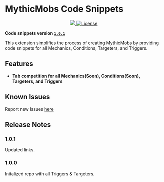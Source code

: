 # MythicMobs Code Snippets
<p align="center">
    <a href="https://marketplace.visualstudio.com/items?itemName=Monzter.mythicmobs-code-snippets">
        <img src="https://img.shields.io/visual-studio-marketplace/v/MythicMobs.MythicMobs-code-snippets?color=brightgreen&label=VS%20Marketplace&logo=visual-studio-code&style=flat-square">
    </a>
    <a href="https://github.com/Dancull47/mythicmobs-code-snippets-master">
    </a>
    <a href="https://github.com/Dancull47/mythicmobs-code-snippets-master/blob/master/LICENSE">
        <img src="https://img.shields.io/badge/license-GPLv3-blue?style=flat-square" alt="License" />
      </a>
</p>


**Code snippets version [`1.0.1`](https://github.com/Dancull47/mythicmobs-code-snippets-master/)**

This extension simplifies the process of creating MythicMobs by providing code snippets for all Mechanics, Conditions, Targeters, and Triggers.  

## Features

* **Tab competition for all Mechanics(Soon), Conditions(Soon), Targeters, and Triggers**

## Known Issues

Report new Issues [here](https://github.com/joblo2213/MythicMobs-code-snippets/issues)

## Release Notes

### 1.0.1

Updated links.

### 1.0.0

Initalized repo with all Triggers & Targeters.